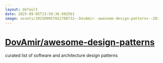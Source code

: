 ```yaml
---
layout: default
date: 2025-09-05T13:59:36.692561
image: assets/20250905T022708732--DovAmir--awesome-design-patterns--20250905T022853401--cropped.png
---
```


# [DovAmir/awesome-design-patterns](https://github.com/DovAmir/awesome-design-patterns)

curated list of software and architecture design patterns
